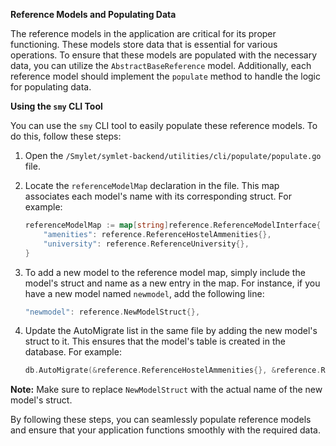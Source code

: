 
**Reference Models and Populating Data**

The reference models in the application are critical for its proper functioning. These models store data that is essential for various operations. To ensure that these models are populated with the necessary data, you can utilize the `AbstractBaseReference` model. Additionally, each reference model should implement the `populate` method to handle the logic for populating data.

**Using the `smy` CLI Tool**

You can use the `smy` CLI tool to easily populate these reference models. To do this, follow these steps:

1. Open the `/Smylet/symlet-backend/utilities/cli/populate/populate.go` file.

2. Locate the `referenceModelMap` declaration in the file. This map associates each model's name with its corresponding struct. For example:

   ```go
   referenceModelMap := map[string]reference.ReferenceModelInterface{
       "amenities": reference.ReferenceHostelAmmenities{},
       "university": reference.ReferenceUniversity{},
   }
   ```

3. To add a new model to the reference model map, simply include the model's struct and name as a new entry in the map. For instance, if you have a new model named `newmodel`, add the following line:

   ```go
   "newmodel": reference.NewModelStruct{},
   ```

4. Update the AutoMigrate list in the same file by adding the new model's struct to it. This ensures that the model's table is created in the database. For example:

   ```go
   db.AutoMigrate(&reference.ReferenceHostelAmmenities{}, &reference.ReferenceUniversity{}, &reference.NewModelStruct{})
   ```

**Note:** Make sure to replace `NewModelStruct` with the actual name of the new model's struct.

By following these steps, you can seamlessly populate reference models and ensure that your application functions smoothly with the required data.

